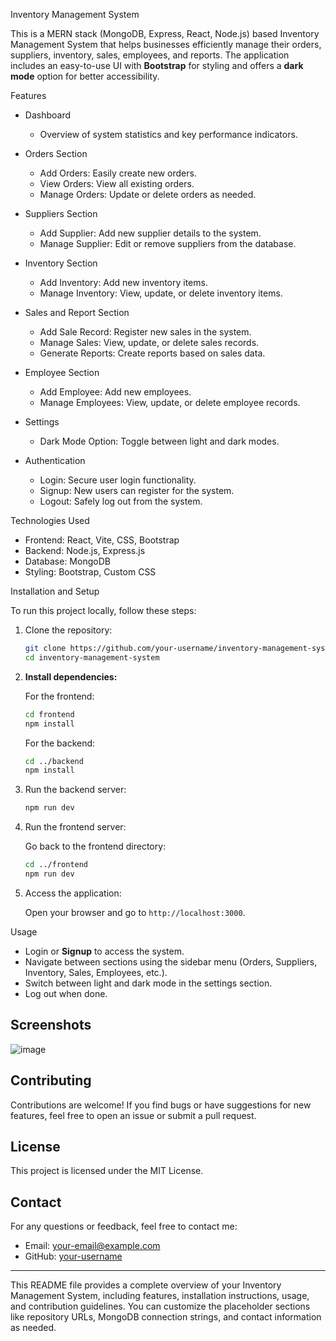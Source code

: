 
 Inventory Management System

This is a MERN stack (MongoDB, Express, React, Node.js) based Inventory Management System that helps businesses efficiently manage their orders, suppliers, inventory, sales, employees, and reports. 
The application includes an easy-to-use UI with **Bootstrap** for styling and offers a **dark mode** option for better accessibility. 

Features

- Dashboard
  - Overview of system statistics and key performance indicators.

- Orders Section
  - Add Orders: Easily create new orders.
  - View Orders: View all existing orders.
  - Manage Orders: Update or delete orders as needed.

- Suppliers Section
  - Add Supplier: Add new supplier details to the system.
  - Manage Supplier: Edit or remove suppliers from the database.

- Inventory Section
  - Add Inventory: Add new inventory items.
  - Manage Inventory: View, update, or delete inventory items.

- Sales and Report Section
  - Add Sale Record: Register new sales in the system.
  - Manage Sales: View, update, or delete sales records.
  - Generate Reports: Create reports based on sales data.

- Employee Section
  - Add Employee: Add new employees.
  - Manage Employees: View, update, or delete employee records.

- Settings
  - Dark Mode Option: Toggle between light and dark modes.

- Authentication
  - Login: Secure user login functionality.
  - Signup: New users can register for the system.
  - Logout: Safely log out from the system.

 Technologies Used

- Frontend: React, Vite, CSS, Bootstrap
- Backend: Node.js, Express.js
- Database: MongoDB
- Styling: Bootstrap, Custom CSS

 Installation and Setup

To run this project locally, follow these steps:

1. Clone the repository:

   ```bash
   git clone https://github.com/your-username/inventory-management-system.git
   cd inventory-management-system
   ```

2. **Install dependencies:**

   For the frontend:

   ```bash
   cd frontend
   npm install
   ```

   For the backend:

   ```bash
   cd ../backend
   npm install
   ```
3. Run the backend server:

   ```bash
   npm run dev
   ```

4. Run the frontend server:

   Go back to the frontend directory:

   ```bash
   cd ../frontend
   npm run dev
   ```

5. Access the application:

   Open your browser and go to `http://localhost:3000`.

 Usage

- Login or **Signup** to access the system.
- Navigate between sections using the sidebar menu (Orders, Suppliers, Inventory, Sales, Employees, etc.).
- Switch between light and dark mode in the settings section.
- Log out when done.

## Screenshots
![image](https://github.com/user-attachments/assets/e6a853ae-b2fe-4982-ad71-ae17ea0af7ed)


## Contributing

Contributions are welcome! If you find bugs or have suggestions for new features, feel free to open an issue or submit a pull request.

## License

This project is licensed under the MIT License.

## Contact

For any questions or feedback, feel free to contact me:

- Email: your-email@example.com
- GitHub: [your-username](https://github.com/your-username)

---

This README file provides a complete overview of your Inventory Management System, including features, installation instructions, usage, and contribution guidelines. You can customize the placeholder sections like repository URLs, MongoDB connection strings, and contact information as needed.
